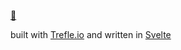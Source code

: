[🌱](https://showmeaplant-production.up.railway.app)

built with [Trefle.io](https://trefle.io) and written in [Svelte](https://svelte.dev)
